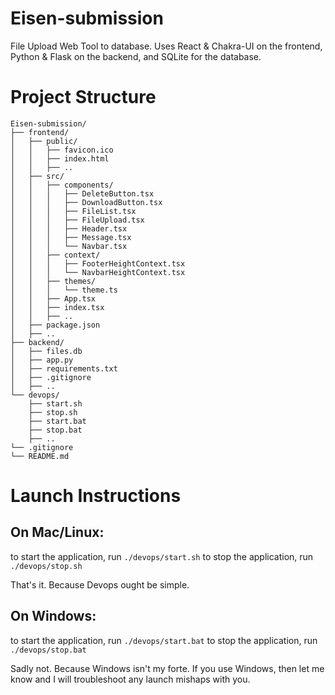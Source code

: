# Eisen-submission
File Upload Web Tool to database. Uses React & Chakra-UI on the frontend, Python & Flask on the backend, and SQLite for the database.

# Project Structure

```
Eisen-submission/
├── frontend/
│   ├── public/
│   │   ├── favicon.ico
│   │   ├── index.html
│   │   ├── ..
│   ├── src/
│   │   ├── components/
│   │   │   ├── DeleteButton.tsx
│   │   │   ├── DownloadButton.tsx
│   │   │   ├── FileList.tsx
│   │   │   ├── FileUpload.tsx
│   │   │   ├── Header.tsx
│   │   │   ├── Message.tsx
│   │   │   └── Navbar.tsx
│   │   ├── context/
│   │   │   ├── FooterHeightContext.tsx
│   │   │   └── NavbarHeightContext.tsx
│   │   ├── themes/
│   │   │   └── theme.ts
│   │   ├── App.tsx
│   │   ├── index.tsx
│   │   ├── ..
│   ├── package.json
│   ├── ..
├── backend/
│   ├── files.db
│   ├── app.py
│   ├── requirements.txt
│   ├── .gitignore
│   ├── ..
└── devops/
    ├── start.sh
    ├── stop.sh
    ├── start.bat
    ├── stop.bat
    ├── ..
└── .gitignore
└── README.md
```

# Launch Instructions

## On Mac/Linux:

to start the application, run `./devops/start.sh`
to stop the application, run `./devops/stop.sh`

That's it. Because Devops ought be simple.

## On Windows:

to start the application, run `./devops/start.bat`
to stop the application, run `./devops/stop.bat`

Sadly not. Because Windows isn't my forte.
If you use Windows, then let me know and I will troubleshoot any launch mishaps with you.
